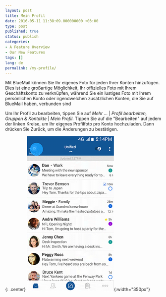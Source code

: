 ```yaml
---
layout: post
title: Mein Profil
date: 2016-05-11 11:38:09.000000000 +03:00
type: post
published: true
status: publish
categories:
- A Feature Overview
- Our New Features
tags: []
lang: de
permalink: /my-profile/
---
```


Mit BlueMail können Sie Ihr eigenes Foto für jeden Ihrer Konten hinzufügen. Dies ist eine großartige Möglichkeit, Ihr offizielles Foto mit Ihrem Geschäftskonto zu verknüpfen, während Sie ein lustiges Foto mit Ihrem persönlichen Konto oder irgendwelchen zusätzlichen Konten, die Sie auf BlueMail haben, verbunden sind

Um Ihr Profil zu bearbeiten, tippen Sie auf *Mehr ...* \| *Profil bearbeiten, Gruppen &amp; Kontakte* \| *Mein Profil*. Tippen Sie auf die "Bearbeiten" auf jedem der linken Kreise, um Ihr eigenes Profilfoto pro Konto hochzuladen. Dann drücken Sie Zurück, um die Änderungen zu bestätigen.

{: .center}
![My Profile](/assets/GIF_MyProfile.gif){:width="350px"}
